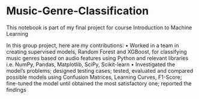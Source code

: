 # Music-Genre-Classification
This notebook is part of my final project for course Introduction to Machine Learning

In this group project, here are my contributions:
•	Worked in a team in creating supervised models, Random Forest and XGBoost, for classifying music genres based on audio features using Python and relevant libraries i.e. NumPy, Pandas, Matplotlib, SciPy, Scikit-learn
•	Investigated the model’s problems; designed testing cases; tested, evaluated and compared possible models using Confusion Matrices, Learning Curves, F1-Score; fine-tuned the model until obtained the most satisfactory one; reported the findings
